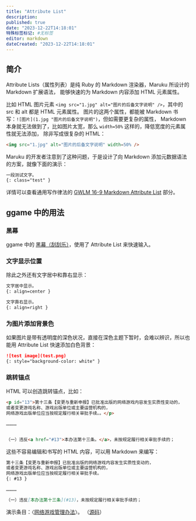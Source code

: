 ```yaml
---
title: "Attribute List"
description:
published: true
date: "2023-12-22T14:18:01"
特殊标签标记: #无标签
editor: markdown
dateCreated: "2023-12-22T14:18:01"
---
```


## 简介

Attribute Lists（属性列表）是纯 Ruby 的 Markdown 渲染器，Maruku 所设计的 Markdown 扩展语法，
能够快速的为 Markdown 内容添加 HTML 元素属性。

比如 HTML 图片元素 `<img src="1.jpg" alt="图片的后备文字说明" />`，其中的 src 和 alt 都是 HTML 元素属性。
图片的这两个属性，都能被 Markdown 书写：`![图片](1.jpg "图片的后备文字说明")`，但如需要更复杂的属性，
Markdown 本身就无法做到了，比如图片太宽，那么 `width=50%` 这样的，降低宽度的元素属性就无法添加，
除非写成很复杂的 HTML：

```html
<img src="1.jpg" alt="图片的后备文字说明" width=50% />
```

Maruku 的开发者注意到了这种问题，于是设计了向 Markdown 添加元数据语法的方案，就像下面的演示：

```markdown
一段测试文字。
{: class="test" }
```

详情可以查看通用写作律法的 [GWLM 16-9 Markdown Attribute List](https://github.com/saveweb/general-writing-laws#gwlm-16-9-markdown-attribute-list) 部分。

## ggame 中的用法

### 黑幕

ggame 中的 [黑幕（刮刮乐）](/mkdocs/黑幕_刮刮乐.md)，使用了 Attribute List 来快速输入。

### 文字显示位置

除此之外还有文字居中和靠右显示：

```markdown
文字居中显示。
{: align=center }

文字靠右显示。
{: align=right }
```

### 为图片添加背景色

如果图片是带有透明度的深色状况，直接在深色主题下暂时，会难以辨识，所以也能用 Attribute List 快速添加白色背景：

```markdown
![test image](test.png)
{: style="background-color: white" }
```

### 跳转锚点

HTML 可以创造跳转锚点，比如：

```HTML
<p id="13">第十三条【变更与重新申报】已批准出版的网络游戏内容发生实质性变动的，
或者变更游戏名称、游戏出版单位或主要运营机构的，
网络游戏出版单位应当按规定履行相关审批手续。。</p>

…………


（一）违反<a href="#13">本办法第十三条。</a>，未按规定履行相关审批手续的；
```

这些不容易编辑和书写的 HTML 内容，可以用 Markdown 来编写：

```markdown
第十三条【变更与重新申报】已批准出版的网络游戏内容发生实质性变动的，
或者变更游戏名称、游戏出版单位或主要运营机构的，
网络游戏出版单位应当按规定履行相关审批手续。
{: #13 }

…………

（一）违反[本办法第十三条](#13)，未按规定履行相关审批手续的；
```

演示条目：〈[网络游戏管理办法](/rule/国家新闻出版署/网络游戏管理办法.md)〉。
（[源码](https://github.com/gledos/ggame/blob/master/docs/rule/国家新闻出版署/网络游戏管理办法.md?plain=1)）
